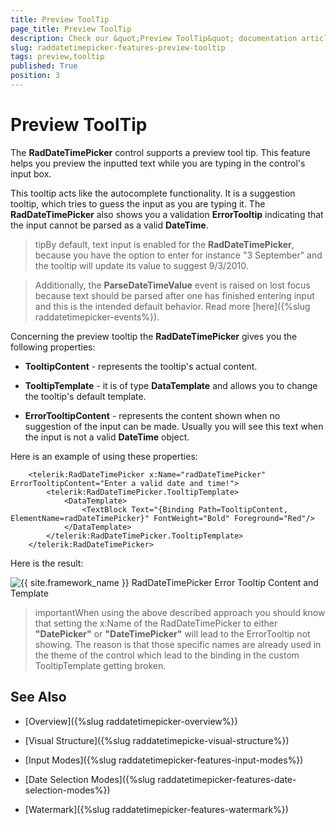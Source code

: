```yaml
---
title: Preview ToolTip
page_title: Preview ToolTip
description: Check our &quot;Preview ToolTip&quot; documentation article for the RadDateTimePicker {{ site.framework_name }} control.
slug: raddatetimepicker-features-preview-tooltip
tags: preview,tooltip
published: True
position: 3
---
```


# Preview ToolTip

The __RadDateTimePicker__ control supports a preview tool tip. This feature helps you preview the inputted text while you are typing in the control's input box.

This tooltip acts like the autocomplete functionality. It is a suggestion tooltip, which tries to guess the input as you are typing it. The __RadDateTimePicker__ also shows you a validation __ErrorTooltip__ indicating that the input cannot be parsed as a valid __DateTime__.
                

>tipBy default, text input is enabled for the __RadDateTimePicker__, because you have the option to enter for instance "3 September" and the tooltip will update its value to suggest 9/3/2010.

>Additionally, the __ParseDateTimeValue__ event is raised on lost focus because text should be parsed after one has finished entering input and this is the intended default behavior. Read more [here]({%slug raddatetimepicker-events%}).

Concerning the preview tooltip the __RadDateTimePicker__ gives you the following properties:

* __TooltipContent__ - represents the tooltip's actual content.

* __TooltipTemplate__ - it is of type __DataTemplate__ and allows you to change the tooltip's default template.

* __ErrorTooltipContent__ - represents the content shown when no suggestion of the input can be made. Usually you will see this text when the input is not a valid __DateTime__ object.

Here is an example of using these properties:



```XAML
	<telerik:RadDateTimePicker x:Name="radDateTimePicker" ErrorTooltipContent="Enter a valid date and time!">
	    <telerik:RadDateTimePicker.TooltipTemplate>
	        <DataTemplate>
	            <TextBlock Text="{Binding Path=TooltipContent, ElementName=radDateTimePicker}" FontWeight="Bold" Foreground="Red"/>
	        </DataTemplate>
	    </telerik:RadDateTimePicker.TooltipTemplate>
	</telerik:RadDateTimePicker>
```

Here is the result:

![{{ site.framework_name }} RadDateTimePicker Error Tooltip Content and Template](images/dateTimePicker_features_preview_tooltip_010.png)

>importantWhen using the above described approach you should know that setting the x:Name of the RadDateTimePicker to either __"DatePicker"__ or __"DateTimePicker"__ will lead to the ErrorTooltip not showing. The reason is that those specific names are already used in the theme of the control which lead to the binding in the custom TooltipTemplate getting broken.

## See Also

 * [Overview]({%slug raddatetimepicker-overview%})

 * [Visual Structure]({%slug raddatetimepicke-visual-structure%})

 * [Input Modes]({%slug raddatetimepicker-features-input-modes%})

 * [Date Selection Modes]({%slug raddatetimepicker-features-date-selection-modes%})

 * [Watermark]({%slug raddatetimepicker-features-watermark%})
